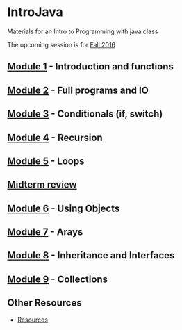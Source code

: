 # IntroJava
Materials for an Intro to Programming with java class

The upcoming session is for [Fall 2016](sessions/Fall2016) 

## [Module 1](sessions/Fall2016/Module1.md) - Introduction and functions
## [Module 2](sessions/Fall2016/Module2.md) - Full programs and IO
## [Module 3](sessions/Fall2016/Module3.md) - Conditionals (if, switch)
## [Module 4](sessions/Fall2016/Module4.md) - Recursion
## [Module 5](sessions/Fall2016/Module5.md) - Loops
## [Midterm review](sessions/Fall2016/ModuleM.md) 
## [Module 6](sessions/Fall2016/Module6.md) - Using Objects
## [Module 7](sessions/Fall2016/Module7.md) - Arays
## [Module 8](sessions/Fall2016/Module8.md) - Inheritance and Interfaces
## [Module 9](sessions/Fall2016/Module9.md) - Collections

## Other Resources
* [Resources](content/Resources.md)
